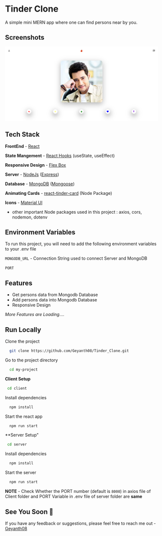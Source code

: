 # Tinder Clone

A simple mini MERN app where one can find persons near by you.

## Screenshots

<p>
    <img src="./client/src/assets/Home_Page.png" alt="Home Page" />
</p>

## Tech Stack

**FrontEnd** - [React](https://reactjs.org/)

**State Mangement** - [React Hooks](https://reactjs.org/docs/hooks-intro.html) (useState, useEffect)

**Responsive Design** - [Flex Box](https://css-tricks.com/snippets/css/a-guide-to-flexbox/)

**Server** - [NodeJs](https://nodejs.org/api/) ([Express](https://expressjs.com/))

**Database** - [MongoDB](https://www.mongodb.com/docs/) ([Mongoose](https://mongoosejs.com/))

**Animating Cards** - [react-tinder-card](https://www.npmjs.com/package/react-tinder-card) (Node Package)

**Icons** - [Material UI](https://mui.com/material-ui/material-icons/)

- other important Node packages used in this project : axios, cors, nodemon, dotenv

## Environment Variables

To run this project, you will need to add the following environment variables to your .env file

`MONGODB_URL` - Connection String used to connect Server and MongoDB

`PORT`

## Features

- Get persons data from Mongodb Database
- Add persons data into Mongodb Database
- Responsive Design

_More Features are Loading...._

## Run Locally

Clone the project

```bash
  git clone https://github.com/Geyanth08/Tinder_Clone.git
```

Go to the project directory

```bash
  cd my-project
```

**Client Setup**

```bash
 cd client
```

Install dependencies

```bash
  npm install
```

Start the react app

```bash
  npm run start
```

\*\*Server Setup"

```bash
 cd server
```

Install dependencies

```bash
  npm install
```

Start the server

```bash
  npm run start
```

**NOTE** - Check Whether the PORT number (default is `8000`) in axios file of Client folder and PORT Variable in .env file of server folder are **same**

## See You Soon 🤩

If you have any feedback or suggestions, please feel free to reach me out - [Geyanth08](https://github.com/Geyanth08)
